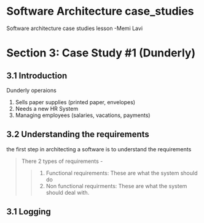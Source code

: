 # Software Architecture case_studies
Software architecture case studies lesson -Memi Lavi
#  Section 3: Case Study #1 (Dunderly)
## 3.1 Introduction
Dunderly operaions
1. Sells paper supplies (printed paper, envelopes)
2. Needs a new HR System
3. Managing employees (salaries, vacations, payments)

## 3.2 Understanding the requirements
the first step in architecting a software is to understand the requirements
> There 2 types of requirements -
>> 1. Functional requirements: These are what the system should do
>> 2. Non functional requirments: These are what the system should deal with.
## 3.1 Logging

